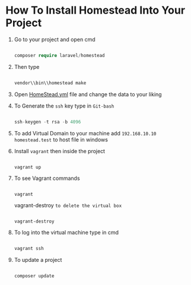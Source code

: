 # How To Install Homestead Into Your Project

1. Go to your project and open cmd
    ```php

    composer require laravel/homestead
    
    ```
1. Then type 
    ```cmd

    vendor\\bin\\homestead make 

    ```
3. Open  [HomeStead.yml](Homestead.yaml) file and change the data to your liking

4. To Generate the `ssh` key type in `Git-bash` 
    ```c
    
    ssh-keygen -t rsa -b 4096
    
    ```

5. To add Virtual Domain to your machine add `192.168.10.10 homestead.test` to host file in windows

6. Install `vagrant` then inside the project 
    ```cmd 
    
    vagrant up
    
    ```
7. To see Vagrant commands 
    ```

    vagrant
    
    ```
    vagrant-destroy  `to delete the virtual box`
    
    ```
    
    vagrant-destroy 
    
    ```
8. To log into the virtual machine type in cmd
    ```cmd 
    
    vagrant ssh
    
    ```

9. To update a project 
    ```cmd
    
    composer update

    ```